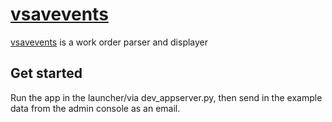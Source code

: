 # [vsavevents](https://vsavevents.appspot.com)

[vsavevents](https://vsavevents.appspot.com) is a work order parser and displayer

## Get started
Run the app in the launcher/via dev_appserver.py,
then send in the example data from the admin console as an email.
